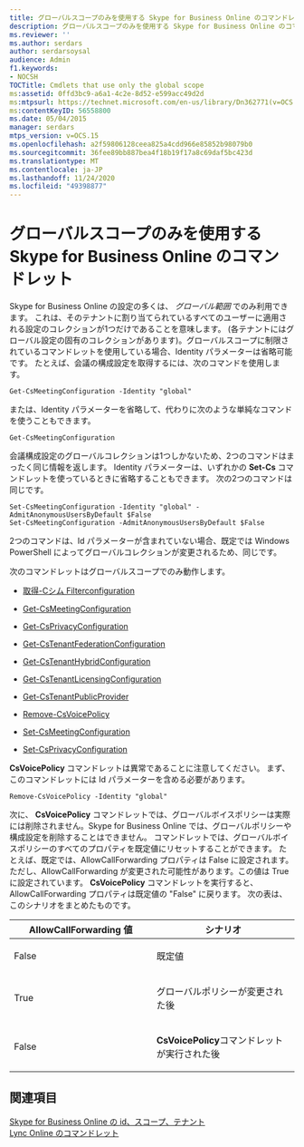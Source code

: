 ```yaml
---
title: グローバルスコープのみを使用する Skype for Business Online のコマンドレット
description: グローバルスコープのみを使用する Skype for Business Online のコマンドレット。
ms.reviewer: ''
ms.author: serdars
author: serdarsoysal
audience: Admin
f1.keywords:
- NOCSH
TOCTitle: Cmdlets that use only the global scope
ms:assetid: 0ffd3bc9-a6a1-4c2e-8d52-e599acc49d2d
ms:mtpsurl: https://technet.microsoft.com/en-us/library/Dn362771(v=OCS.15)
ms:contentKeyID: 56558800
ms.date: 05/04/2015
manager: serdars
mtps_version: v=OCS.15
ms.openlocfilehash: a2f59806128ceea825a4cdd966e85852b98079b0
ms.sourcegitcommit: 36fee89bb887bea4f18b19f17a8c69daf5bc423d
ms.translationtype: MT
ms.contentlocale: ja-JP
ms.lasthandoff: 11/24/2020
ms.locfileid: "49398877"
---
```

# <a name="cmdlets-in-skype-for-business-online-that-use-only-the-global-scope"></a>グローバルスコープのみを使用する Skype for Business Online のコマンドレット

 


Skype for Business Online の設定の多くは、 *グローバル範囲* でのみ利用できます。 これは、そのテナントに割り当てられているすべてのユーザーに適用される設定のコレクションが1つだけであることを意味します。 (各テナントにはグローバル設定の固有のコレクションがあります)。グローバルスコープに制限されているコマンドレットを使用している場合、Identity パラメーターは省略可能です。 たとえば、会議の構成設定を取得するには、次のコマンドを使用します。

    Get-CsMeetingConfiguration -Identity "global"

または、Identity パラメーターを省略して、代わりに次のような単純なコマンドを使うこともできます。

    Get-CsMeetingConfiguration

会議構成設定のグローバルコレクションは1つしかないため、2つのコマンドはまったく同じ情報を返します。 Identity パラメーターは、いずれかの **Set-Cs** コマンドレットを使っているときに省略することもできます。 次の2つのコマンドは同じです。

    Set-CsMeetingConfiguration -Identity "global" -AdmitAnonymousUsersByDefault $False
    Set-CsMeetingConfiguration -AdmitAnonymousUsersByDefault $False

2つのコマンドは、Id パラメーターが含まれていない場合、既定では Windows PowerShell によってグローバルコレクションが変更されるため、同じです。

次のコマンドレットはグローバルスコープでのみ動作します。

  - [取得-Cシム Filterconfiguration](https://technet.microsoft.com/library/gg398980\(v=ocs.15\))

  - [Get-CsMeetingConfiguration](https://technet.microsoft.com/library/gg425875\(v=ocs.15\))

  - [Get-CsPrivacyConfiguration](https://technet.microsoft.com/library/gg413002\(v=ocs.15\))

  - [Get-CsTenantFederationConfiguration](https://technet.microsoft.com/library/jj994072\(v=ocs.15\))

  - [Get-CsTenantHybridConfiguration](https://technet.microsoft.com/library/jj994034\(v=ocs.15\))

  - [Get-CsTenantLicensingConfiguration](https://technet.microsoft.com/library/dn362770\(v=ocs.15\))

  - [Get-CsTenantPublicProvider](https://technet.microsoft.com/library/jj994016\(v=ocs.15\))

  - [Remove-CsVoicePolicy](https://technet.microsoft.com/library/gg398309\(v=ocs.15\))

  - [Set-CsMeetingConfiguration](https://technet.microsoft.com/library/gg398648\(v=ocs.15\))

  - [Set-CsPrivacyConfiguration](https://technet.microsoft.com/library/gg398484\(v=ocs.15\))

**CsVoicePolicy** コマンドレットは異常であることに注意してください。 まず、このコマンドレットには Id パラメーターを含める必要があります。

    Remove-CsVoicePolicy -Identity "global"

次に、 **CsVoicePolicy** コマンドレットでは、グローバルボイスポリシーは実際には削除されません。Skype for Business Online では、グローバルポリシーや構成設定を削除することはできません。 コマンドレットでは、グローバルボイスポリシーのすべてのプロパティを既定値にリセットすることができます。 たとえば、既定では、AllowCallForwarding プロパティは False に設定されます。 ただし、AllowCallForwarding が変更された可能性があります。この値は True に設定されています。 **CsVoicePolicy** コマンドレットを実行すると、AllowCallForwarding プロパティは既定値の "False" に戻ります。 次の表は、このシナリオをまとめたものです。


<table>
<colgroup>
<col style="width: 50%" />
<col style="width: 50%" />
</colgroup>
<thead>
<tr class="header">
<th>AllowCallForwarding 値</th>
<th>シナリオ</th>
</tr>
</thead>
<tbody>
<tr class="odd">
<td><p>False</p></td>
<td><p>既定値</p></td>
</tr>
<tr class="even">
<td><p>True</p></td>
<td><p>グローバルポリシーが変更された後</p></td>
</tr>
<tr class="odd">
<td><p>False</p></td>
<td><p><strong>CsVoicePolicy</strong>コマンドレットが実行された後</p></td>
</tr>
</tbody>
</table>


## <a name="see-also"></a>関連項目


[Skype for Business Online の id、スコープ、テナント](identities-scopes-and-tenants-in-skype-for-business-online.md)  
[Lync Online のコマンドレット](https://technet.microsoft.com/library/dn362817\(v=ocs.15\))

